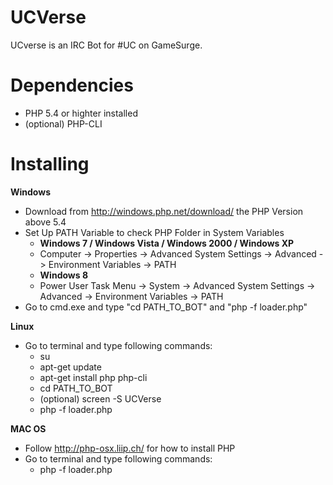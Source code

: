 UCVerse
=======

UCverse is an IRC Bot for #UC on GameSurge.

Dependencies
=======

* PHP 5.4 or highter installed
* (optional) PHP-CLI

Installing
=======

**Windows**
* Download from http://windows.php.net/download/ the PHP Version above 5.4
* Set Up PATH Variable to check PHP Folder in System Variables
  * **Windows 7 / Windows Vista / Windows 2000 / Windows XP**
  * Computer -> Properties -> Advanced System Settings -> Advanced -> Environment Variables -> PATH
  * **Windows 8**
  * Power User Task Menu -> System -> Advanced System Settings -> Advanced -> Environment Variables -> PATH
* Go to cmd.exe and type "cd PATH_TO_BOT" and "php -f loader.php"
  
**Linux**
* Go to terminal and type following commands:
  * su
  * apt-get update
  * apt-get install php php-cli
  * cd PATH_TO_BOT
  * (optional) screen -S UCVerse
  * php -f loader.php
  
**MAC OS**
* Follow http://php-osx.liip.ch/ for how to install PHP
* Go to terminal and type following commands:
  * php -f loader.php
